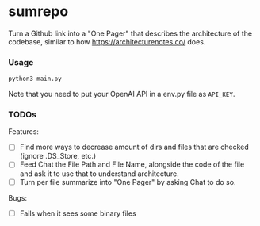 # sumrepo

Turn a Github link into a "One Pager" that describes the architecture of the codebase, similar to how https://architecturenotes.co/ does.

### Usage

```bash
python3 main.py
```

Note that you need to put your OpenAI API in a env.py file as `API_KEY`.

### TODOs
Features:
- [ ] Find more ways to decrease amount of dirs and files that are checked (ignore .DS_Store, etc.)
- [ ] Feed Chat the File Path and File Name, alongside the code of the file and ask it to use that to understand architecture.
- [ ] Turn per file summarize into "One Pager" by asking Chat to do so.

Bugs:
- [ ] Fails when it sees some binary files